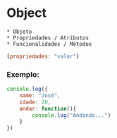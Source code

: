 # Object

    * Objeto
    * Propriedades / Atributos
    * Funcionalidades / Métodos

``` js
{propriedades: "valor"}
```

### Exemplo:

``` js
console.log({
    name: "José",
    idade: 20,
    andar: function(){
        console.log("Andando...")
    }
})
```